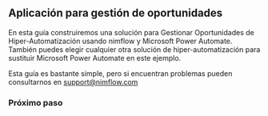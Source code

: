 ## Aplicación para gestión de oportunidades
En esta guía construiremos una solución para Gestionar Oportunidades de Hiper-Automatización usando nimflow y Microsoft Power Automate. También puedes elegir cualquier otra solución de hiper-automatización para sustituir Microsoft Power Automate en este ejemplo.

Esta guía es bastante simple, pero si encuentran problemas pueden consultarnos en support@nimflow.com

### Próximo paso
